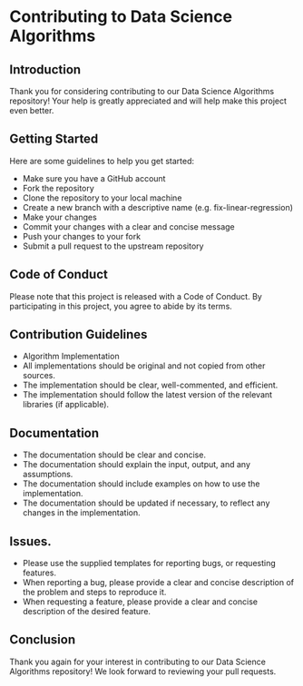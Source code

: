 # Contributing to Data Science Algorithms

## Introduction
Thank you for considering contributing to our Data Science Algorithms repository! Your help is greatly appreciated and will help make this project even better.

## Getting Started
Here are some guidelines to help you get started:

* Make sure you have a GitHub account
* Fork the repository
* Clone the repository to your local machine
* Create a new branch with a descriptive name (e.g. fix-linear-regression)
* Make your changes
* Commit your changes with a clear and concise message
* Push your changes to your fork
* Submit a pull request to the upstream repository

## Code of Conduct
Please note that this project is released with a Code of Conduct. By participating in this project, you agree to abide by its terms.

## Contribution Guidelines
+ Algorithm Implementation
+ All implementations should be original and not copied from other sources.
+ The implementation should be clear, well-commented, and efficient.
+ The implementation should follow the latest version of the relevant libraries (if applicable).
## Documentation
+ The documentation should be clear and concise.
+ The documentation should explain the input, output, and any assumptions.
+ The documentation should include examples on how to use the implementation.
+ The documentation should be updated if necessary, to reflect any changes in the implementation.
## Issues.
+ Please use the supplied templates for reporting bugs, or requesting features.
+ When reporting a bug, please provide a clear and concise description of the problem and steps to reproduce it.
+ When requesting a feature, please provide a clear and concise description of the desired feature.


## Conclusion
Thank you again for your interest in contributing to our Data Science Algorithms repository! We look forward to reviewing your pull requests.
